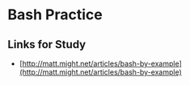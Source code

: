 # Bash Practice

## Links for Study
* [http://matt.might.net/articles/bash-by-example](http://matt.might.net/articles/bash-by-example)
